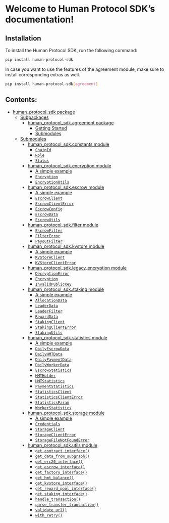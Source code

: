 <!-- Human Protocol SDK documentation master file, created by
sphinx-quickstart on Mon Nov  6 07:49:01 2023.
You can adapt this file completely to your liking, but it should at least
contain the root `toctree` directive. -->

# Welcome to Human Protocol SDK’s documentation!

## Installation

To install the Human Protocol SDK, run the following command:

```bash
pip install human-protocol-sdk
```

In case you want to use the features of the agreement module, make sure to install corresponding extras as well.

```bash
pip install human-protocol-sdk[agreement]
```

## Contents:

* [human_protocol_sdk package](human_protocol_sdk.md)
  * [Subpackages](human_protocol_sdk.md#subpackages)
    * [human_protocol_sdk.agreement package](human_protocol_sdk.agreement.md)
      * [Getting Started](human_protocol_sdk.agreement.md#getting-started)
      * [Submodules](human_protocol_sdk.agreement.md#submodules)
  * [Submodules](human_protocol_sdk.md#submodules)
    * [human_protocol_sdk.constants module](human_protocol_sdk.constants.md)
      * [`ChainId`](human_protocol_sdk.constants.md#human_protocol_sdk.constants.ChainId)
      * [`Role`](human_protocol_sdk.constants.md#human_protocol_sdk.constants.Role)
      * [`Status`](human_protocol_sdk.constants.md#human_protocol_sdk.constants.Status)
    * [human_protocol_sdk.encryption module](human_protocol_sdk.encryption.md)
      * [A simple example](human_protocol_sdk.encryption.md#a-simple-example)
      * [`Encryption`](human_protocol_sdk.encryption.md#human_protocol_sdk.encryption.Encryption)
      * [`EncryptionUtils`](human_protocol_sdk.encryption.md#human_protocol_sdk.encryption.EncryptionUtils)
    * [human_protocol_sdk.escrow module](human_protocol_sdk.escrow.md)
      * [A simple example](human_protocol_sdk.escrow.md#a-simple-example)
      * [`EscrowClient`](human_protocol_sdk.escrow.md#human_protocol_sdk.escrow.EscrowClient)
      * [`EscrowClientError`](human_protocol_sdk.escrow.md#human_protocol_sdk.escrow.EscrowClientError)
      * [`EscrowConfig`](human_protocol_sdk.escrow.md#human_protocol_sdk.escrow.EscrowConfig)
      * [`EscrowData`](human_protocol_sdk.escrow.md#human_protocol_sdk.escrow.EscrowData)
      * [`EscrowUtils`](human_protocol_sdk.escrow.md#human_protocol_sdk.escrow.EscrowUtils)
    * [human_protocol_sdk.filter module](human_protocol_sdk.filter.md)
      * [`EscrowFilter`](human_protocol_sdk.filter.md#human_protocol_sdk.filter.EscrowFilter)
      * [`FilterError`](human_protocol_sdk.filter.md#human_protocol_sdk.filter.FilterError)
      * [`PayoutFilter`](human_protocol_sdk.filter.md#human_protocol_sdk.filter.PayoutFilter)
    * [human_protocol_sdk.kvstore module](human_protocol_sdk.kvstore.md)
      * [A simple example](human_protocol_sdk.kvstore.md#a-simple-example)
      * [`KVStoreClient`](human_protocol_sdk.kvstore.md#human_protocol_sdk.kvstore.KVStoreClient)
      * [`KVStoreClientError`](human_protocol_sdk.kvstore.md#human_protocol_sdk.kvstore.KVStoreClientError)
    * [human_protocol_sdk.legacy_encryption module](human_protocol_sdk.legacy_encryption.md)
      * [`DecryptionError`](human_protocol_sdk.legacy_encryption.md#human_protocol_sdk.legacy_encryption.DecryptionError)
      * [`Encryption`](human_protocol_sdk.legacy_encryption.md#human_protocol_sdk.legacy_encryption.Encryption)
      * [`InvalidPublicKey`](human_protocol_sdk.legacy_encryption.md#human_protocol_sdk.legacy_encryption.InvalidPublicKey)
    * [human_protocol_sdk.staking module](human_protocol_sdk.staking.md)
      * [A simple example](human_protocol_sdk.staking.md#a-simple-example)
      * [`AllocationData`](human_protocol_sdk.staking.md#human_protocol_sdk.staking.AllocationData)
      * [`LeaderData`](human_protocol_sdk.staking.md#human_protocol_sdk.staking.LeaderData)
      * [`LeaderFilter`](human_protocol_sdk.staking.md#human_protocol_sdk.staking.LeaderFilter)
      * [`RewardData`](human_protocol_sdk.staking.md#human_protocol_sdk.staking.RewardData)
      * [`StakingClient`](human_protocol_sdk.staking.md#human_protocol_sdk.staking.StakingClient)
      * [`StakingClientError`](human_protocol_sdk.staking.md#human_protocol_sdk.staking.StakingClientError)
      * [`StakingUtils`](human_protocol_sdk.staking.md#human_protocol_sdk.staking.StakingUtils)
    * [human_protocol_sdk.statistics module](human_protocol_sdk.statistics.md)
      * [A simple example](human_protocol_sdk.statistics.md#a-simple-example)
      * [`DailyEscrowData`](human_protocol_sdk.statistics.md#human_protocol_sdk.statistics.DailyEscrowData)
      * [`DailyHMTData`](human_protocol_sdk.statistics.md#human_protocol_sdk.statistics.DailyHMTData)
      * [`DailyPaymentData`](human_protocol_sdk.statistics.md#human_protocol_sdk.statistics.DailyPaymentData)
      * [`DailyWorkerData`](human_protocol_sdk.statistics.md#human_protocol_sdk.statistics.DailyWorkerData)
      * [`EscrowStatistics`](human_protocol_sdk.statistics.md#human_protocol_sdk.statistics.EscrowStatistics)
      * [`HMTHolder`](human_protocol_sdk.statistics.md#human_protocol_sdk.statistics.HMTHolder)
      * [`HMTStatistics`](human_protocol_sdk.statistics.md#human_protocol_sdk.statistics.HMTStatistics)
      * [`PaymentStatistics`](human_protocol_sdk.statistics.md#human_protocol_sdk.statistics.PaymentStatistics)
      * [`StatisticsClient`](human_protocol_sdk.statistics.md#human_protocol_sdk.statistics.StatisticsClient)
      * [`StatisticsClientError`](human_protocol_sdk.statistics.md#human_protocol_sdk.statistics.StatisticsClientError)
      * [`StatisticsParam`](human_protocol_sdk.statistics.md#human_protocol_sdk.statistics.StatisticsParam)
      * [`WorkerStatistics`](human_protocol_sdk.statistics.md#human_protocol_sdk.statistics.WorkerStatistics)
    * [human_protocol_sdk.storage module](human_protocol_sdk.storage.md)
      * [A simple example](human_protocol_sdk.storage.md#a-simple-example)
      * [`Credentials`](human_protocol_sdk.storage.md#human_protocol_sdk.storage.Credentials)
      * [`StorageClient`](human_protocol_sdk.storage.md#human_protocol_sdk.storage.StorageClient)
      * [`StorageClientError`](human_protocol_sdk.storage.md#human_protocol_sdk.storage.StorageClientError)
      * [`StorageFileNotFoundError`](human_protocol_sdk.storage.md#human_protocol_sdk.storage.StorageFileNotFoundError)
    * [human_protocol_sdk.utils module](human_protocol_sdk.utils.md)
      * [`get_contract_interface()`](human_protocol_sdk.utils.md#human_protocol_sdk.utils.get_contract_interface)
      * [`get_data_from_subgraph()`](human_protocol_sdk.utils.md#human_protocol_sdk.utils.get_data_from_subgraph)
      * [`get_erc20_interface()`](human_protocol_sdk.utils.md#human_protocol_sdk.utils.get_erc20_interface)
      * [`get_escrow_interface()`](human_protocol_sdk.utils.md#human_protocol_sdk.utils.get_escrow_interface)
      * [`get_factory_interface()`](human_protocol_sdk.utils.md#human_protocol_sdk.utils.get_factory_interface)
      * [`get_hmt_balance()`](human_protocol_sdk.utils.md#human_protocol_sdk.utils.get_hmt_balance)
      * [`get_kvstore_interface()`](human_protocol_sdk.utils.md#human_protocol_sdk.utils.get_kvstore_interface)
      * [`get_reward_pool_interface()`](human_protocol_sdk.utils.md#human_protocol_sdk.utils.get_reward_pool_interface)
      * [`get_staking_interface()`](human_protocol_sdk.utils.md#human_protocol_sdk.utils.get_staking_interface)
      * [`handle_transaction()`](human_protocol_sdk.utils.md#human_protocol_sdk.utils.handle_transaction)
      * [`parse_transfer_transaction()`](human_protocol_sdk.utils.md#human_protocol_sdk.utils.parse_transfer_transaction)
      * [`validate_url()`](human_protocol_sdk.utils.md#human_protocol_sdk.utils.validate_url)
      * [`with_retry()`](human_protocol_sdk.utils.md#human_protocol_sdk.utils.with_retry)
